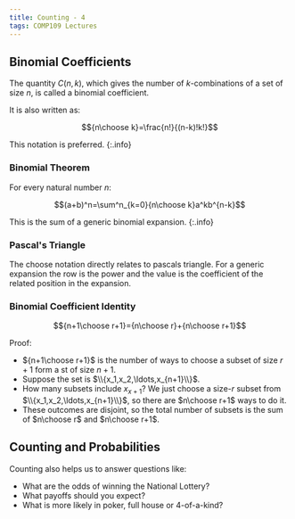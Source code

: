 ```yaml
---
title: Counting - 4
tags: COMP109 Lectures
---
```

## Binomial Coefficients
The quantity $C(n,k)$, which gives the number of $k$-combinations of a set of size $n$, is called a binomial coefficient.

It is also written as:

$${n\choose k}=\frac{n!}{(n-k)!k!}$$

This notation is preferred.
{:.info}

### Binomial Theorem
For every natural number $n$:

$$(a+b)^n=\sum^n_{k=0}{n\choose k}a^kb^{n-k}$$

This is the sum of a generic binomial expansion.
{:.info}

### Pascal's Triangle
The choose notation directly relates to pascals triangle. For a generic expansion the row is the power and the value is the coefficient of the related position in the expansion.

### Binomial Coefficient Identity

$${n+1\choose r+1}={n\choose r}+{n\choose r+1}$$

Proof:

* ${n+1\choose r+1}$ is the number of ways to choose a subset of size $r+1$ form a st of size $n+1$.
* Suppose the set is $\\{x_1,x_2,\ldots,x_{n+1}\\}$.
* How many subsets include $x_{x+1}$? We just choose a size-$r$ subset from $\\{x_1,x_2,\ldots,x_{n+1}\\}$, so there are $n\choose r+1$ ways to do it.
* These outcomes are disjoint, so the total number of subsets is the sum of $n\choose r$ and $n\choose r+1$.

## Counting and Probabilities
Counting also helps us to answer questions like:

* What are the odds of winning the National Lottery?
* What payoffs should you expect?
* What is more likely in poker, full house or 4-of-a-kind? 	
